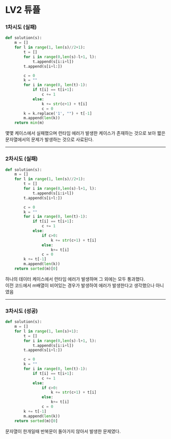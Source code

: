 # LV2 튜플

### 1차시도 (실패)
```py
def solution(s):
    m = []
    for l in range(1, len(s)//2+1):
        t = []
        for i in range(0,len(s)-l+1, l):
            t.append(s[i:i+l])
        t.append(s[i+l:])

        c = 0
        k = ""
        for i in range(0, len(t)-1):
            if t[i] == t[i+1]:
                c += 1
            else:
                k += str(c+1) + t[i]
                c = 0
        k = k.replace('1', "") + t[-1]
        m.append(len(k))
    return min(m)
```
몇몇 케이스에서 실패했으며 런타임 에러가 발생한 케이스가 존재하는 것으로 보아 짧은 문자열에서의 문제가 발생하는 것으로 사료된다.

*****

### 2차시도 (실패)
```py
def solution(s):
    m = []
    for l in range(1, len(s)//2+1):
        t = []
        for i in range(0,len(s)-l+1, l):
            t.append(s[i:i+l])
        t.append(s[i+l:])

        c = 0
        k = ""
        for i in range(0, len(t)-1):
            if t[i] == t[i+1]:
                c += 1
            else:
                if c>0:
                    k += str(c+1) + t[i]
                else:
                    k+= t[i]
                c = 0
        k += t[-1]
        m.append(len(k))
    return sorted(m)[0]
```
하나의 데이터 케이스에서 런타임 에러가 발생하며 그 외에는 모두 통과했다.  
이전 코드에서 m배열이 비어있는 경우가 발생하여 에러가 발생한다고 생각했으나 아니였음

*****

### 3차시도 (성공)
```py
def solution(s):
    m = []
    for l in range(1, len(s)+1):
        t = []
        for i in range(0,len(s)-l+1, l):
            t.append(s[i:i+l])
        t.append(s[i+l:])

        c = 0
        k = ""
        for i in range(0, len(t)-1):
            if t[i] == t[i+1]:
                c += 1
            else:
                if c>0:
                    k += str(c+1) + t[i]
                else:
                    k+= t[i]
                c = 0
        k += t[-1]
        m.append(len(k))
    return sorted(m)[0]
```
문자열이 한개일때 반복문이 돌아가지 않아서 발생한 문제였다.